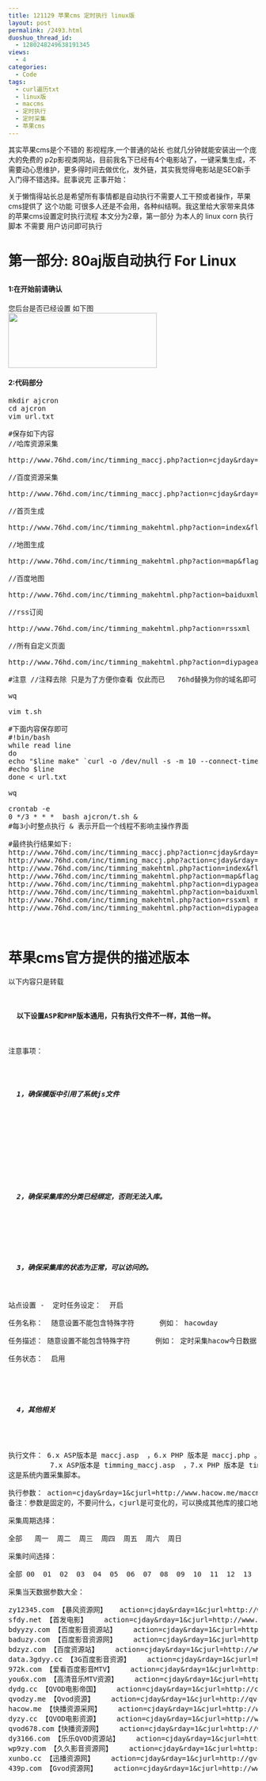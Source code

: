 ```yaml
---
title: 121129 苹果cms 定时执行 linux版
layout: post
permalink: /2493.html
duoshuo_thread_id:
  - 1280248249638191345
views:
  - 4
categories:
  - Code
tags:
  - curl遍历txt
  - linux版
  - maccms
  - 定时执行
  - 定时采集
  - 苹果cms
---
```

其实苹果cms是个不错的 影视程序,一个普通的站长 也就几分钟就能安装出一个庞大的免费的 p2p影视类网站，目前我名下已经有4个电影站了，一键采集生成，不需要动心思维护，更多得时间去做优化，发外链，其实我觉得电影站是SEO新手入门得不错选择。屁事说完 正事开始：

关于懒惰得站长总是希望所有事情都是自动执行不需要人工干预或者操作，苹果cms提供了 这个功能 可很多人还是不会用，各种纠结啊。我这里给大家带来具体的苹果cms设置定时执行流程 本文分为2章，第一部分 为本人的 linux corn 执行脚本 不需要 用户访问即可执行

# 第一部分: 80aj版自动执行 For Linux</p> 
#### 1:在开始前请确认

您后台是否已经设置 如下图  
[<img src="http://www.80aj.com/wp-content/uploads/2012/11/定时-300x111.jpg" alt="" title="定时" width="300" height="111" class="aligncenter size-medium wp-image-2494" />][1]

#### 2:代码部分

<pre lang="bash">mkdir ajcron
cd ajcron
vim url.txt

#保存如下内容
//哈库资源采集

http://www.76hd.com/inc/timming_maccj.php?action=cjday&#038;rday=24&#038;xt=1&#038;cjflag=106_&#038;cjurl=http://www.hakuzy.com/xml/maxresxml.asp

//百度资源采集

http://www.76hd.com/inc/timming_maccj.php?action=cjday&#038;rday=24&#038;xt=1&#038;cjflag=110_&#038;cjurl=http://www.bdzy.cc/xml/caiji.asp

//首页生成

http://www.76hd.com/inc/timming_makehtml.php?action=index&#038;flag=vod

//地图生成

http://www.76hd.com/inc/timming_makehtml.php?action=map&#038;flag=vod

//百度地图

http://www.76hd.com/inc/timming_makehtml.php?action=baiduxml

//rss订阅

http://www.76hd.com/inc/timming_makehtml.php?action=rssxml

//所有自定义页面

http://www.76hd.com/inc/timming_makehtml.php?action=diypageall

#注意 //注释去除 只是为了方便你查看 仅此而已   76hd替换为你的域名即可:)

wq

vim t.sh

#下面内容保存即可
#!bin/bash
while read line 
do
echo "$line make" `curl -o /dev/null -s -m 10 --connect-timeout 10 -w %{http_code} "$line"`
#echo $line
done &lt; url.txt

wq

crontab -e
0 */3 * * *  bash ajcron/t.sh &#038;
#每3小时整点执行 &#038; 表示开启一个线程不影响主操作界面

#最终执行结果如下:
http://www.76hd.com/inc/timming_maccj.php?action=cjday&#038;rday=24&#038;xt=1&#038;cjflag=106_&#038;cjurl=http://www.hakuzy.com/xml/maxresxml.asp make 200
http://www.76hd.com/inc/timming_maccj.php?action=cjday&#038;rday=24&#038;xt=1&#038;cjflag=110_&#038;cjurl=http://www.bdzy.cc/xml/caiji.asp make 200
http://www.76hd.com/inc/timming_makehtml.php?action=index&#038;flag=vod make 200
http://www.76hd.com/inc/timming_makehtml.php?action=map&#038;flag=vod make 200
http://www.76hd.com/inc/timming_makehtml.php?action=diypageall make 200
http://www.76hd.com/inc/timming_makehtml.php?action=baiduxml make 200
http://www.76hd.com/inc/timming_makehtml.php?action=rssxml make 200
http://www.76hd.com/inc/timming_makehtml.php?action=diypageall make 200


</pre>

# 苹果cms官方提供的描述版本

以下内容只是转载 

<pre lang="txt"><h4>
  以下设置ASP和PHP版本通用，只有执行文件不一样，其他一样。
</h4>

注意事项：


<h5>
  1，确保模版中引用了系统js文件
</h5>







<h5>
  2，确保采集库的分类已经绑定，否则无法入库。
</h5>



<h5>
  3，确保采集库的状态为正常，可以访问的。
</h5>

站点设置 -  定时任务设定：  开启

任务名称：  随意设置不能包含特殊字符      例如： hacowday

任务描述： 随意设置不能包含特殊字符      例如： 定时采集hacow今日数据

任务状态：  启用 



<h5>
  4，其他相关
</h5>


执行文件： 6.x ASP版本是 maccj.asp  ，6.x PHP 版本是 maccj.php 。 
          7.x ASP版本是 timming_maccj.asp  ，7.x PHP 版本是 timming_maccj.php 。 
这是系统内置采集脚本。

执行参数： action=cjday&#038;rday=1&#038;cjurl=http://www.hacow.me/maccms/
备注：参数是固定的，不要问什么，cjurl是可变化的，可以换成其他库的接口地址。

采集周期选择： 

全部   周一  周二  周三  周四  周五  周六  周日 

采集时间选择： 

全部 00  01  02  03  04  05  06  07  08  09  10  11  12  13  14  15  16  17  18  19  20  21  22  23 

采集当天数据参数大全：

zy12345.com 【暴风资源网】   action=cjday&#038;rday=1&#038;cjurl=http://www.zy12345.com/api/
sfdy.net 【首发电影】    action=cjday&#038;rday=1&#038;cjurl=http://www.zy12345.com/api/
bdyyzy.com 【百度影音资源站】    action=cjday&#038;rday=1&#038;cjurl=http://www.bdyyzy.com/api/maccms/
baduzy.com 【百度影音资源网】    action=cjday&#038;rday=1&#038;cjurl=http://www.baduzy.com/xml/
bdzyz.com 【百度资源站】    action=cjday&#038;rday=1&#038;cjurl=http://www.bdzyz.com/xml/
data.3gdyy.cc 【3G百度影音资源】    action=cjday&#038;rday=1&#038;cjurl=http://data.3gdyy.cc/maccms/
972k.com 【爱看百度影音MTV】    action=cjday&#038;rday=1&#038;cjurl=http://www.972k.com/maccms/
you6x.com 【高清音乐MTV资源】    action=cjday&#038;rday=1&#038;cjurl=http://www.you6x.com/maccms/
dydg.cc 【QVOD电影帝国】    action=cjday&#038;rday=1&#038;cjurl=http://c.dydg.cc:88/caiji/api/
qvodzy.me 【Qvod资源】    action=cjday&#038;rday=1&#038;cjurl=http://qvodzy.me/api/maccms4/
hacow.me 【快播资源采网】    action=cjday&#038;rday=1&#038;cjurl=http://www.hacow.me/maccms/
dyzy.cc 【QVOD电影资源】    action=cjday&#038;rday=1&#038;cjurl=http://www.dyzy.cc/api/maccms/
qvod678.com【快播资源网】    action=cjday&#038;rday=1&#038;cjurl=http://www.qvod678.com/maccms4/
dy3166.com 【乐乐QVOD资源站】    action=cjday&#038;rday=1&#038;cjurl=http://zy.dy3166.cn/maccms4/
wp9zy.com 【久久影音资源网】    action=cjday&#038;rday=1&#038;cjurl=http://www.wp9zy.com/maccms/
xunbo.cc 【迅播资源网】    action=cjday&#038;rday=1&#038;cjurl=http://gvodtv.xunbo.cc/maccms/
439p.com 【Gvod资源网】    action=cjday&#038;rday=1&#038;cjurl=http://www.439p.com/maccms4/



</pre>

 [1]: http://www.80aj.com/wp-content/uploads/2012/11/定时.jpg